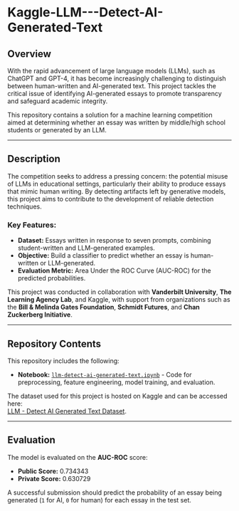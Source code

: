 # Kaggle-LLM---Detect-AI-Generated-Text

## Overview
With the rapid advancement of large language models (LLMs), such as ChatGPT and GPT-4, it has become increasingly challenging to distinguish between human-written and AI-generated text. This project tackles the critical issue of identifying AI-generated essays to promote transparency and safeguard academic integrity.

This repository contains a solution for a machine learning competition aimed at determining whether an essay was written by middle/high school students or generated by an LLM.

---

## Description
The competition seeks to address a pressing concern: the potential misuse of LLMs in educational settings, particularly their ability to produce essays that mimic human writing. By detecting artifacts left by generative models, this project aims to contribute to the development of reliable detection techniques.

### Key Features:
- **Dataset:** Essays written in response to seven prompts, combining student-written and LLM-generated examples.
- **Objective:** Build a classifier to predict whether an essay is human-written or LLM-generated.
- **Evaluation Metric:** Area Under the ROC Curve (AUC-ROC) for the predicted probabilities.

This project was conducted in collaboration with **Vanderbilt University**, **The Learning Agency Lab**, and Kaggle, with support from organizations such as the **Bill & Melinda Gates Foundation**, **Schmidt Futures**, and **Chan Zuckerberg Initiative**.

---

## Repository Contents
This repository includes the following:
- **Notebook:** [`llm-detect-ai-generated-text.ipynb`](./llm-detect-ai-generated-text.ipynb) - Code for preprocessing, feature engineering, model training, and evaluation.

The dataset used for this project is hosted on Kaggle and can be accessed here:  
[LLM - Detect AI Generated Text Dataset](https://www.kaggle.com/competitions/detect-ai-generated-text/).

---

## Evaluation
The model is evaluated on the **AUC-ROC** score:
- **Public Score:** 0.734343  
- **Private Score:** 0.630729  

A successful submission should predict the probability of an essay being generated (`1` for AI, `0` for human) for each essay in the test set.
